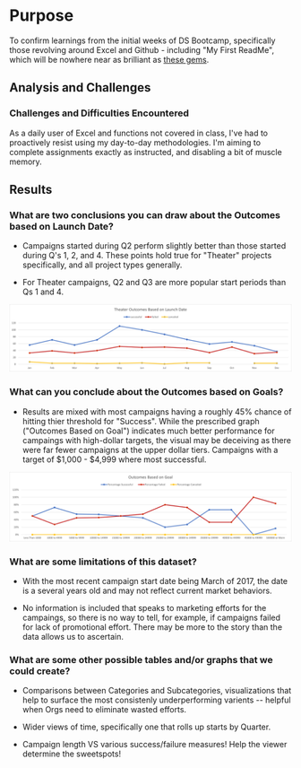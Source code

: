 <!---
these are the  tags necessary to comment out! 
-->


<!---# Kickstarting with Excel-->

<!---# Overview of Project-->

<!---## Module 1 Challenge - Anlysis and Summary of Kickstarter Fundraising Data -->

# Purpose

To confirm learnings from the initial weeks of DS Bootcamp, specifically those revolving around Excel and Github - including "My First ReadMe", which will be nowhere near as brilliant as [these gems](https://github.com/matiassingers/awesome-readme).

## Analysis and Challenges

<!---\### Analysis of Outcomes Based on Launch Date-->

<!---\\### Analysis of Outcomes Based on Goals-->

### Challenges and Difficulties Encountered

As a daily user of Excel and functions not covered in class, I've had to proactively resist using my day-to-day methodologies. I'm aiming to complete assignments exactly as instructed, and disabling a bit of muscle memory.

## Results

### What are two conclusions you can draw about the Outcomes based on Launch Date?

- Campaigns started during Q2 perform slightly better than those started during Q's 1, 2, and 4.  These points hold true for "Theater" projects specifically, and all project types 	generally.

- For Theater campaigns, Q2 and Q3 are more popular start periods than Qs 1 and 4.

![blah](https://raw.githubusercontent.com/ChasVC/kickstarter-analysis/main/Resources/Theater_Outcomes_vs_Launch.png)

### What can you conclude about the Outcomes based on Goals?

- Results are mixed with most campaigns having a roughly 45% chance of hitting thier threshold for "Success". While the prescribed graph ("Outcomes Based on Goal") indicates much better performance for campaings with high-dollar targets, the visual may be deceiving as there were far fewer campaigns at the upper dollar tiers. Campaigns with a target of $1,000 - $4,999 where most successful.

![This Graph](https://raw.githubusercontent.com/ChasVC/kickstarter-analysis/main/Resources/Outcomes_vs_Goals.png)

### What are some limitations of this dataset?

- With the most recent campaign start date being March of 2017, the date is a several years old and may not reflect current market behaviors.

- No information is included that speaks to marketing efforts for the campaings, so there is no way to tell, for example, if campaigns failed for lack of promotional effort. There may be more to the story than the data allows us to ascertain.


### What are some other possible tables and/or graphs that we could create?

- Comparisons between Categories and Subcategories, visualizations that help to surface the most consistenly underperforming varients -- helpful when Orgs need to eliminate wasted 	efforts.

- Wider views of time, specifically one that rolls up starts by Quarter.

- Campaign length VS various success/failure measures! Help the viewer determine the sweetspots!


